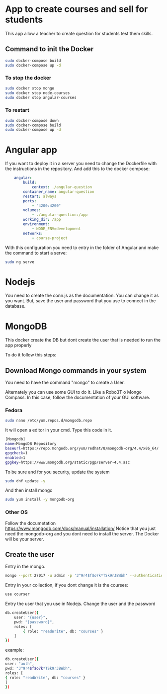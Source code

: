 # App to create courses and sell for students

This app allow a teacher to create question for students test them skills.

## Command to init the Docker

```bash
sudo docker-compose build
sudo docker-compose up -d
```

### To stop the docker
```bash
sudo docker stop mongo         
sudo docker stop node-courses  
sudo docker stop angular-courses
```

### To restart
```bash
sudo docker-compose down     
sudo docker-compose build
sudo docker-compose up -d
```

# Angular app

If you want to deploy it in a server you need to change the Dockerfile with the instructions in the repository.
And add this to the docker compose:
```yml
    angular:
        build:
            context: ./angular-question
        container_name: angular-question
        restart: always
        ports:
            - "4200:4200"
        volumes:
            - ./angular-question:/app
        working_dir: /app
        environment:
            - NODE_ENV=development
        networks:
            - course-project
 ```

With this configuration you need to entry in the folder of Angular and make the command to start a serve:
```bash
sudo ng serve
```

# Nodejs

You need to create the conn.js as the documentation.
You can change it as you want. But, save the user and password that you use to connect in the database.

# MongoDB

This docker create the DB but dont create the user that is needed to run the app properly

To do it follow this steps:

## Download Mongo commands in your system
You need to have the command "mongo" to create a User.

Alternately you can use some GUI to do it. Like a Robo3T o Mongo Compass.
In this case, follow the documentation of your GUI software.


### Fedora
```bash
sudo nano /etc/yum.repos.d/mongodb.repo 
```
It will open a editor in your cmd. Type this code in it.

```bash
[Mongodb]
name=MongoDB Repository
baseurl=https://repo.mongodb.org/yum/redhat/8/mongodb-org/4.4/x86_64/
gpgcheck=1
enabled=1
gpgkey=https://www.mongodb.org/static/pgp/server-4.4.asc
```

To be sure and for you security, update the system
```bash
sudo dnf update -y 
```
And then install mongo
```bash
sudo yum install -y mongodb-org
```

### Other OS
Follow the documetation https://www.mongodb.com/docs/manual/installation/
Notice that you just need the mongodb-org and you dont need to install the server.
The Docker will be your server.

## Create the user
Entry in the mongo.
```bash
mongo --port 27017 -u admin -p '3^9r4$f$o7k*TSk9rJBWbh' --authenticationDatabase 'admin'
```
Entry in your collection, if you dont change it is the courses:
```bash
use courser
```
Entry the user that you use in Nodejs.
Change the user and the password

```bash
db.createUser({
    user: "{user}",
    pwd: "{password}",
    roles: [
        { role: "readWrite", db: "courses" }
    ]
})
```
example:
```bash
db.createUser({
user: "auth",
pwd: "3^9r4$f$o7k*TSk9rJBWbh",
roles: [
{ role: "readWrite", db: "courses" }
]
})
```


